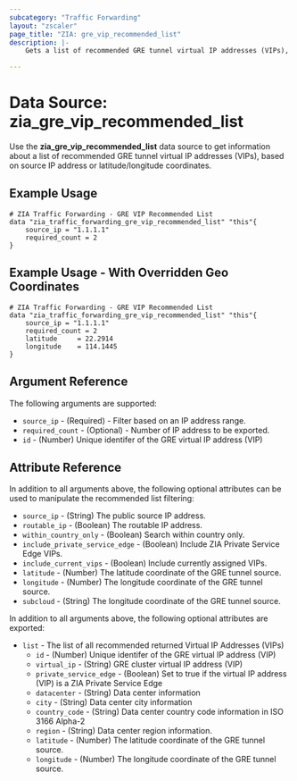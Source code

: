 ```yaml
---
subcategory: "Traffic Forwarding"
layout: "zscaler"
page_title: "ZIA: gre_vip_recommended_list"
description: |-
    Gets a list of recommended GRE tunnel virtual IP addresses (VIPs), based on source IP address or latitude/longitude coordinates.

---
```


# Data Source: zia_gre_vip_recommended_list

Use the **zia_gre_vip_recommended_list** data source to get information about a list of recommended GRE tunnel virtual IP addresses (VIPs), based on source IP address or latitude/longitude coordinates.

## Example Usage

```hcl
# ZIA Traffic Forwarding - GRE VIP Recommended List
data "zia_traffic_forwarding_gre_vip_recommended_list" "this"{
    source_ip = "1.1.1.1"
    required_count = 2
}
```

## Example Usage - With Overridden Geo Coordinates

```hcl
# ZIA Traffic Forwarding - GRE VIP Recommended List
data "zia_traffic_forwarding_gre_vip_recommended_list" "this"{
    source_ip = "1.1.1.1"
    required_count = 2
    latitude     = 22.2914
    longitude    = 114.1445
}
```

## Argument Reference

The following arguments are supported:

* `source_ip` - (Required) - Filter based on an IP address range.
* `required_count` - (Optional)  - Number of IP address to be exported.
* `id` - (Number) Unique identifer of the GRE virtual IP address (VIP)

## Attribute Reference

In addition to all arguments above, the following optional attributes can be used to manipulate the recommended list filtering:

* `source_ip` - (String) The public source IP address.
* `routable_ip` - (Boolean) The routable IP address.
* `within_country_only` - (Boolean) Search within country only.
* `include_private_service_edge` - (Boolean) Include ZIA Private Service Edge VIPs.
* `include_current_vips` - (Boolean) Include currently assigned VIPs.
* `latitude` - (Number) The latitude coordinate of the GRE tunnel source.
* `longitude` - (Number) The longitude coordinate of the GRE tunnel source.
* `subcloud` - (String) The longitude coordinate of the GRE tunnel source.

In addition to all arguments above, the following optional attributes are exported:

* `list` - The list of all recommended returned Virtual IP Addresses (VIPs)
  * `id` - (Number) Unique identifer of the GRE virtual IP address (VIP)
  * `virtual_ip` - (String) GRE cluster virtual IP address (VIP)
  * `private_service_edge` - (Boolean) Set to true if the virtual IP address (VIP) is a ZIA Private Service Edge
  * `datacenter` - (String) Data center information
  * `city` - (String) Data center city information
  * `country_code` - (String) Data center country code information in ISO 3166 Alpha-2
  * `region` - (String) Data center region information.
  * `latitude` - (Number) The latitude coordinate of the GRE tunnel source.
  * `longitude` - (Number) The longitude coordinate of the GRE tunnel source.
